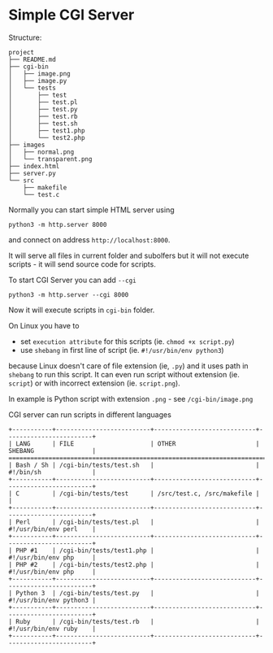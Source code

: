 # Simple CGI Server


Structure:

    project
    ├── README.md
    ├── cgi-bin
    │   ├── image.png
    │   ├── image.py
    │   └── tests
    │       ├── test
    │       ├── test.pl
    │       ├── test.py
    │       ├── test.rb
    │       ├── test.sh
    │       ├── test1.php
    │       └── test2.php
    ├── images
    │   ├── normal.png
    │   └── transparent.png
    ├── index.html
    ├── server.py
    └── src
        ├── makefile
        └── test.c


Normally you can start simple HTML server using

    python3 -m http.server 8000

and connect on address `http://localhost:8000`.

It will serve all files in current folder and subolfers but it will not execute scripts - it will send source code for scripts.

To start CGI Server you can add `--cgi`

    python3 -m http.server --cgi 8000

Now it will execute scripts in `cgi-bin` folder.

On Linux you have to

- set `execution attribute` for this scripts (ie. `chmod +x script.py`)
- use `shebang` in first line of script (ie. `#!/usr/bin/env python3`)

because Linux doesn't care of file extension (ie, `.py`) and it uses path in `shebang` to run this script. It can even run script without extension (ie. `script`) or with incorrect extension (ie. `script.png`).

In example is Python script with extension `.png` - see `/cgi-bin/image.png`

CGI server can run scripts in different languages

    +-----------+--------------------------+----------------------------+------------------------+
    | LANG      | FILE                     | OTHER                      | SHEBANG                |
    ==============================================================================================
    | Bash / Sh | /cgi-bin/tests/test.sh   |                            | #!/bin/sh              |
    +-----------+--------------------------+----------------------------+------------------------+
    | C         | /cgi-bin/tests/test      | /src/test.c, /src/makefile |                        |
    +-----------+--------------------------+----------------------------+------------------------+
    | Perl      | /cgi-bin/tests/test.pl   |                            | #!/usr/bin/env perl    |
    +-----------+--------------------------+----------------------------+------------------------+
    | PHP #1    | /cgi-bin/tests/test1.php |                            | #!/usr/bin/env php     |
    | PHP #2    | /cgi-bin/tests/test2.php |                            | #!/usr/bin/env php     |
    +-----------+--------------------------+----------------------------+------------------------+
    | Python 3  | /cgi-bin/tests/test.py   |                            | #!/usr/bin/env python3 |
    +-----------+--------------------------+----------------------------+------------------------+
    | Ruby      | /cgi-bin/tests/test.rb   |                            | #!/usr/bin/env ruby    |
    +-----------+--------------------------+----------------------------+------------------------+

